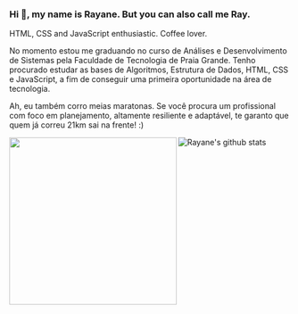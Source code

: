 ### Hi 👋, my name is Rayane. But you can also call me Ray.

  HTML, CSS and JavaScript enthusiastic. Coffee lover. 
  
  No momento estou me graduando no curso de Análises e Desenvolvimento de Sistemas pela Faculdade de Tecnologia de Praia Grande. Tenho procurado estudar as bases de Algoritmos, Estrutura de Dados, HTML, CSS e JavaScript, a fim de conseguir uma primeira oportunidade na área de tecnologia.

Ah, eu também corro meias maratonas. Se você procura um profissional com foco em planejamento, altamente resiliente e adaptável, te garanto que quem já correu 21km sai na frente! :)

  
  <img width="300px" align="left" src="https://github-readme-stats.vercel.app/api/top-langs/?username=rayanerocha07&hide=html&layout=compact&theme=onedark" />  

  

![Rayane's github stats](https://github-readme-stats.vercel.app/api?username=rayanerocha07&show_icons=true&theme=onedark)
